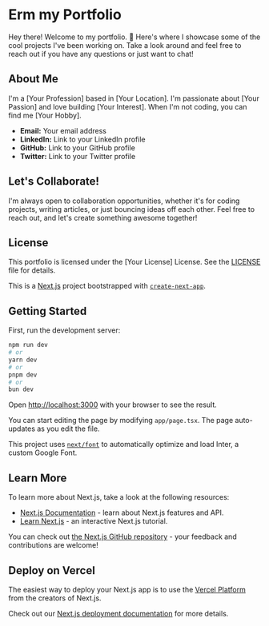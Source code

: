 # Erm my Portfolio

Hey there! Welcome to my portfolio. 🚀 Here's where I showcase some of the cool projects I've been working on. Take a look around and feel free to reach out if you have any questions or just want to chat!

## About Me

I'm a [Your Profession] based in [Your Location]. I'm passionate about [Your Passion] and love building [Your Interest]. When I'm not coding, you can find me [Your Hobby].

- **Email:** Your email address
- **LinkedIn:** Link to your LinkedIn profile
- **GitHub:** Link to your GitHub profile
- **Twitter:** Link to your Twitter profile

## Let's Collaborate!

I'm always open to collaboration opportunities, whether it's for coding projects, writing articles, or just bouncing ideas off each other. Feel free to reach out, and let's create something awesome together!

## License

This portfolio is licensed under the [Your License] License. See the [LICENSE](LICENSE) file for details.

This is a [Next.js](https://nextjs.org/) project bootstrapped with [`create-next-app`](https://github.com/vercel/next.js/tree/canary/packages/create-next-app).

## Getting Started

First, run the development server:

```bash
npm run dev
# or
yarn dev
# or
pnpm dev
# or
bun dev
```

Open [http://localhost:3000](http://localhost:3000) with your browser to see the result.

You can start editing the page by modifying `app/page.tsx`. The page auto-updates as you edit the file.

This project uses [`next/font`](https://nextjs.org/docs/basic-features/font-optimization) to automatically optimize and load Inter, a custom Google Font.

## Learn More

To learn more about Next.js, take a look at the following resources:

- [Next.js Documentation](https://nextjs.org/docs) - learn about Next.js features and API.
- [Learn Next.js](https://nextjs.org/learn) - an interactive Next.js tutorial.

You can check out [the Next.js GitHub repository](https://github.com/vercel/next.js/) - your feedback and contributions are welcome!

## Deploy on Vercel

The easiest way to deploy your Next.js app is to use the [Vercel Platform](https://vercel.com/new?utm_medium=default-template&filter=next.js&utm_source=create-next-app&utm_campaign=create-next-app-readme) from the creators of Next.js.

Check out our [Next.js deployment documentation](https://nextjs.org/docs/deployment) for more details.
